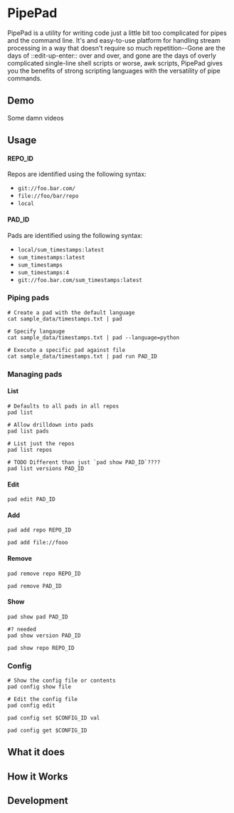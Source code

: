 # PipePad
PipePad is a utility for writing code just a little bit too complicated for  pipes and the command line. It's and easy-to-use platform for handling stream processing in a way that doesn't require so much repetition--Gone are the days of ::edit-up-enter:: over and over, and gone are the days of overly complicated single-line shell scripts or worse, awk scripts, PipePad gives you the benefits of strong scripting languages with the versatility of pipe commands.


## Demo
Some damn videos

## Usage


#### REPO_ID
Repos are identified using the following syntax:
- `git://foo.bar.com/`
- `file://foo/bar/repo`
- `local`

#### PAD_ID
Pads are identified using the following syntax:
- `local/sum_timestamps:latest`
- `sum_timestamps:latest`
- `sum_timestamps`
- `sum_timestamps:4`
- `git://foo.bar.com/sum_timestamps:latest`

### Piping pads
```shell
# Create a pad with the default language
cat sample_data/timestamps.txt | pad 

# Specify langauge
cat sample_data/timestamps.txt | pad --language=python

# Execute a specific pad against file 
cat sample_data/timestamps.txt | pad run PAD_ID
```


### Managing pads

#### List
```shell
# Defaults to all pads in all repos
pad list 

# Allow drilldown into pads
pad list pads

# List just the repos 
pad list repos

# TODO Different than just `pad show PAD_ID`????
pad list versions PAD_ID
```

#### Edit
```shell
pad edit PAD_ID

```

#### Add
```shell
pad add repo REPO_ID

pad add file://fooo
```


#### Remove
```shell
pad remove repo REPO_ID

pad remove PAD_ID
```


#### Show
```shell
pad show pad PAD_ID

#? needed
pad show version PAD_ID

pad show repo REPO_ID
```

### Config
```shell
# Show the config file or contents
pad config show file

# Edit the config file
pad config edit

pad config set $CONFIG_ID val

pad config get $CONFIG_ID
```


## What it does 

## How it Works


## Development
